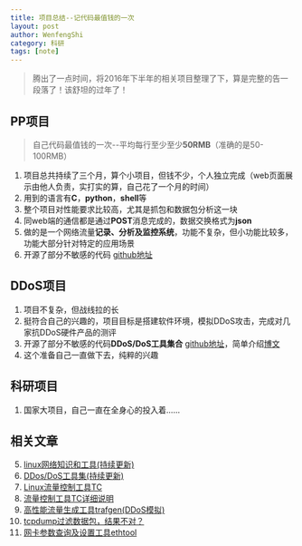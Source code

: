 ```yaml
---
title: 项目总结--记代码最值钱的一次
layout: post
author: WenfengShi
category: 科研
tags: [note]
---
```

> 腾出了一点时间，将2016年下半年的相关项目整理了下，算是完整的告一段落了！该舒坦的过年了！

## PP项目
> 自己代码最值钱的一次--平均每行至少至少**50RMB**（准确的是50-100RMB）

1. 项目总共持续了三个月，算个小项目，但钱不少，个人独立完成（web页面展示由他人负责，实打实的算，自己花了一个月的时间）
2. 用到的语言有**C**，**python**，**shell**等
3. 整个项目对性能要求比较高，尤其是抓包和数据包分析这一块
4. 同web端的通信都是通过**POST**消息完成的，数据交换格式为**json**
5. 做的是一个网络流量**记录、分析及监控系统**，功能不复杂，但小功能比较多，功能大部分针对特定的应用场景
6. 开源了部分不敏感的代码 [github地址](https://github.com/wenfengshi/GPAgent/tree/master/agent) 

## DDoS项目
1. 项目不复杂，但战线拉的长
2. 挺符合自己的兴趣的，项目目标是搭建软件环境，模拟DDoS攻击，完成对几家抗DDoS硬件产品的测评
3. 开源了部分不敏感的代码**DDoS/DoS工具集合** [github地址](https://github.com/wenfengshi/ddos-dos-tools)，简单介绍[博文](http://codeshold.com/2017/01/ddos_tools_set.html)
4. 这个准备自己一直做下去，纯粹的兴趣

## 科研项目
1. 国家大项目，自己一直在全身心的投入着......

## 相关文章
5. [linux网络知识和工具(持续更新)](http://codeshold.com/2017/01/network_tools_knowledge.html)
6. [DDos/DoS工具集(持续更新)](http://codeshold.com/2017/01/ddos_tools_set.html)
1. [Linux流量控制工具TC](http://codeshold.com/2017/01/tc_inro.html)
2. [流量控制工具TC详细说明](http://codeshold.com/2017/01/tc_detail_inro.html)
2. [高性能流量生成工具trafgen(DDoS模拟)](http://codeshold.com/2017/01/trafgen_intro.html)
3. [tcpdump过滤数据包，结果不对？](http://codeshold.com/2017/01/tcpdump_wrong.html)
4. [网卡参数查询及设置工具ethtool](http://codeshold.com/2017/01/ethtool_simple_intro.html)




  [1]: https://github.com/wenfengshi/GPAgent/tree/master/agent

